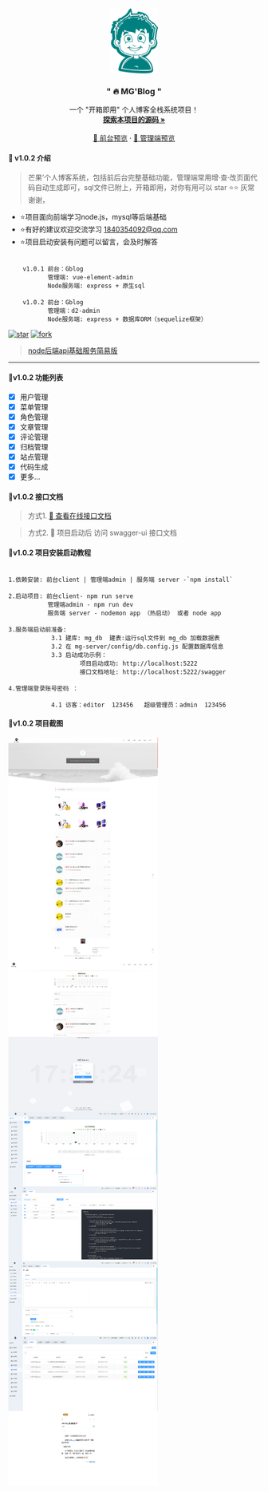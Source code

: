 

<br />

<p align="center">
  <a href="https://gitee.com/Z568_568/mango-blog-system.git">
    <img src="doc/logo.png" alt="Logo" width="95" height="130">
  </a>

<h3 align="center">" 🔥 MG'Blog "</h3>
  <p align="center">
    一个 "开箱即用" 个人博客全栈系统项目！
    <br />
    <a href="https://gitee.com/Z568_568/all-blog-sys" target="_blank"><strong>探索本项目的源码 »</strong></a>
    <br />
    <br />
    <a href="http://www.zhouyi.run/#/" target="_blank"> 👀 前台预览</a>
    ·
    <a href="http://zhouyi.run:5221/#/index" target="_blank"> 👀 管理端预览</a>
</p>

</p>


#### 🥯 v1.0.2 介绍

>  芒果’个人博客系统，包括前后台完整基础功能，管理端常用增·查·改页面代码自动生成即可，sql文件已附上，开箱即用，对你有用可以 star ⭐⭐  灰常谢谢，
- ⭐项目面向前端学习node.js，mysql等后端基础
- ⭐有好的建议欢迎交流学习 1840354092@qq.com
- ⭐项目启动安装有问题可以留言，会及时解答

```

    v1.0.1 前台：Gblog 
           管理端: vue-element-admin
           Node服务端: express + 原生sql

    v1.0.2 前台：Gblog 
           管理端：d2-admin 
           Node服务端: express + 数据库ORM（sequelize框架）
```
<!-- PROJECT SHIELDS -->

[![star](https://gitee.com/Z568_568/all-blog-sys/badge/star.svg?theme=dark)](https://gitee.com/Z568_568/all-blog-sys/stargazers)
[![fork](https://gitee.com/Z568_568/all-blog-sys/badge/fork.svg?theme=dark)](https://gitee.com/Z568_568/all-blog-sys/members)

<!-- PROJECT LOGO -->

>[node后端api基础服务简易版](https://gitee.com/Z568_568/zy-express-sequelize-mysql)
***

#### 🥯v1.0.2 功能列表

- [x] 用户管理
- [x] 菜单管理
- [x] 角色管理
- [x] 文章管理
- [x] 评论管理
- [x] 归档管理
- [x] 站点管理
- [x] 代码生成
- [x] 更多...

#### 🥯v1.0.2 接口文档

> 方式1. <a href="https://console-docs.apipost.cn/preview/85df1005c24df829/b25c320b5df19b98" target="_blank"> 👀 查看在线接口文档</a> 


> 方式2. 👀 项目启动后 访问 swagger-ui 接口文档

#### 🥯v1.0.2 项目安装启动教程


``` 

1.依赖安装: 前台client | 管理端admin | 服务端 server -`npm install`

2.启动项目: 前台client- npm run serve 
           管理端admin - npm run dev 
           服务端 server - nodemon app （热启动） 或者 node app

3.服务端启动前准备: 
            3.1 建库: mg_db  建表:运行sql文件到 mg_db 加载数据表
            3.2 在 mg-server/config/db.config.js 配置数据库信息
            3.3 启动成功示例： 
                    项目启动成功: http://localhost:5222
                    接口文档地址: http://localhost:5222/swagger

4.管理端登录账号密码 ：

            4.1 访客：editor  123456   超级管理员：admin  123456
```


#### 🥯v1.0.2 项目截图

 
 <img src="doc/img/1.png" width = "300" height = "150" alt="图片名称" align=center />
 <img src="doc/img/2.png" width = "300" height = "150" alt="图片名称" align=center />
 <img src="doc/img/3.png" width = "300" height = "150" alt="图片名称" align=center />
 <img src="doc/img/4.png" width = "300" height = "150" alt="图片名称" align=center />
 <img src="doc/img/5.png" width = "300" height = "150" alt="图片名称" align=center />
 <img src="doc/img/1.1.png" width = "300" height = "150" alt="图片名称" align=center />
 <img src="doc/img/7.png" width = "300" height = "150" alt="图片名称" align=center />
 <img src="doc/img/8.png" width = "300" height = "150" alt="图片名称" align=center />
 <img src="doc/img/1.2.png" width = "300" height = "150" alt="图片名称" align=center />
 <img src="doc/img/1.3.png" width = "300" height = "150" alt="图片名称" align=center />
